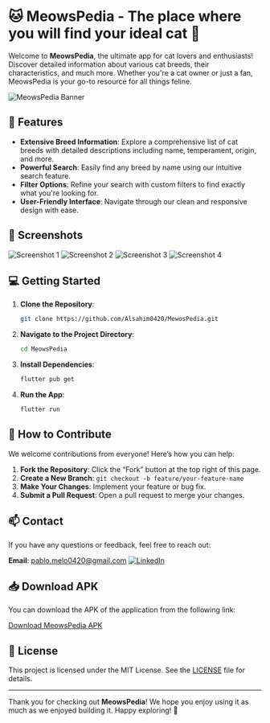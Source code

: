 # 🐱 MeowsPedia - The place where you will find your ideal cat 🐾

Welcome to **MeowsPedia**, the ultimate app for cat lovers and enthusiasts! Discover detailed information about various cat breeds, their characteristics, and much more. Whether you're a cat owner or just a fan, MeowsPedia is your go-to resource for all things feline.

![MeowsPedia Banner](https://github.com/Alsahim0420/MeowsPedia/blob/main/assets/images/meows_pedia_banner.png)

## 🚀 Features

- **Extensive Breed Information**: Explore a comprehensive list of cat breeds with detailed descriptions including name, temperament, origin, and more.
- **Powerful Search**: Easily find any breed by name using our intuitive search feature.
- **Filter Options**: Refine your search with custom filters to find exactly what you're looking for.
- **User-Friendly Interface**: Navigate through our clean and responsive design with ease.

## 📸 Screenshots

![Screenshot 1](https://github.com/Alsahim0420/MeowsPedia/blob/main/assets/images/screenshot4.jpg)
![Screenshot 2](https://github.com/Alsahim0420/MeowsPedia/blob/main/assets/images/screenshot3.jpg)
![Screenshot 3](https://github.com/Alsahim0420/MeowsPedia/blob/main/assets/images/screenshot1.jpg)
![Screenshot 4](https://github.com/Alsahim0420/MeowsPedia/blob/main/assets/images/screenshot2.jpg)


## 💻 Getting Started

1. **Clone the Repository**:

    ```bash
    git clone https://github.com/Alsahim0420/MewosPedia.git
    ```

2. **Navigate to the Project Directory**:

    ```bash
    cd MeowsPedia
    ```

3. **Install Dependencies**:

    ```bash
    flutter pub get
    ```

4. **Run the App**:

    ```bash
    flutter run
    ```

## 🌟 How to Contribute

We welcome contributions from everyone! Here’s how you can help:

1. **Fork the Repository**: Click the “Fork” button at the top right of this page.
2. **Create a New Branch**: `git checkout -b feature/your-feature-name`
3. **Make Your Changes**: Implement your feature or bug fix.
4. **Submit a Pull Request**: Open a pull request to merge your changes.

## 📫 Contact

If you have any questions or feedback, feel free to reach out:

 **Email**: pablo.melo0420@gmail.com
     [![LinkedIn](https://img.shields.io/badge/LinkedIn-0A66C2?style=for-the-badge&logo=linkedin&logoColor=white)](https://www.linkedin.com/in/pablo-andr%C3%A9s-melo-carvajal-006308195/)

## 📥 Download APK

You can download the APK of the application from the following link:

[Download MeowsPedia APK](https://github.com/Alsahim0420/MeowsPedia/releases/download/untagged-fd7d56fb37559ab43351/app-release.apk) 

## 🙌 License

This project is licensed under the MIT License. See the [LICENSE](LICENSE) file for details.

---

Thank you for checking out **MeowsPedia**! We hope you enjoy using it as much as we enjoyed building it. Happy exploring! 🐾
